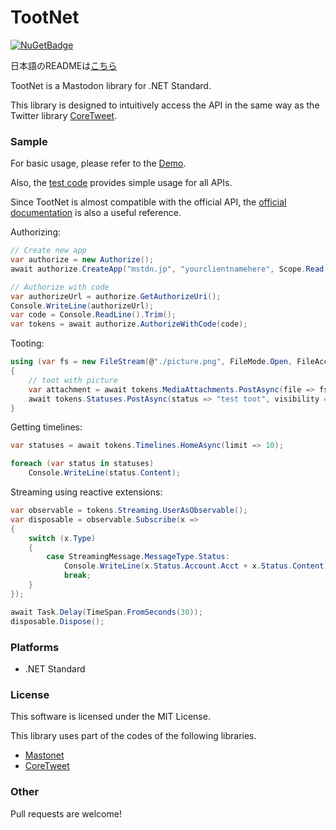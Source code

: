 ﻿# TootNet

 [![NuGetBadge](https://img.shields.io/nuget/v/TootNet.svg)](https://www.nuget.org/packages/TootNet)

日本語のREADMEは[こちら](https://github.com/cucmberium/TootNet/tree/master/README.ja.md)

TootNet is a Mastodon library for .NET Standard.

This library is designed to intuitively access the API in the same way as the Twitter library [CoreTweet](https://github.com/CoreTweet/CoreTweet).

### Sample

For basic usage, please refer to the [Demo](https://github.com/cucmberium/TootNet/tree/master/TootNet.Demo).

Also, the [test code](https://github.com/cucmberium/TootNet/tree/master/TootNet.Tests) provides simple usage for all APIs.

Since TootNet is almost compatible with the official API, the [official documentation](https://docs.joinmastodon.org/api/) is also a useful reference.

Authorizing:
```cs
// Create new app
var authorize = new Authorize();
await authorize.CreateApp("mstdn.jp", "yourclientnamehere", Scope.Read | Scope.Write);

// Authorize with code
var authorizeUrl = authorize.GetAuthorizeUri();
Console.WriteLine(authorizeUrl);
var code = Console.ReadLine().Trim();
var tokens = await authorize.AuthorizeWithCode(code);
```

Tooting:
```cs
using (var fs = new FileStream(@"./picture.png", FileMode.Open, FileAccess.Read))
{
    // toot with picture
    var attachment = await tokens.MediaAttachments.PostAsync(file => fs);
    await tokens.Statuses.PostAsync(status => "test toot", visibility => "private", media_ids => new List<long>() { attachment.Id });
}
```

Getting timelines:
```cs
var statuses = await tokens.Timelines.HomeAsync(limit => 10);

foreach (var status in statuses)
    Console.WriteLine(status.Content);
```


Streaming using reactive extensions:
```cs
var observable = tokens.Streaming.UserAsObservable();
var disposable = observable.Subscribe(x =>
{
    switch (x.Type)
    {
        case StreamingMessage.MessageType.Status:
            Console.WriteLine(x.Status.Account.Acct + x.Status.Content);
            break;
    }
});

await Task.Delay(TimeSpan.FromSeconds(30));
disposable.Dispose();
```

### Platforms

* .NET Standard

### License

This software is licensed under the MIT License.

This library uses part of the codes of the following libraries.
* [Mastonet](https://github.com/glacasa/Mastonet)
* [CoreTweet](https://github.com/CoreTweet/CoreTweet)

### Other

Pull requests are welcome!
